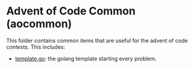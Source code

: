 # Advent of Code Common (aocommon)

This folder contains common items that are useful for the advent of code contests. This includes:

- [template.go](template.go): the golang template starting every problem.